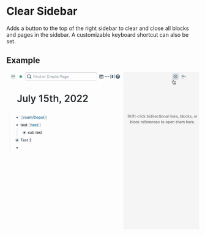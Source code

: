 # Clear Sidebar
Adds a button to the top of the right sidebar to clear and close all blocks and pages in the sidebar. A customizable keyboard shortcut can also be set.


## Example 
  <img src="https://github.com/8bitgentleman/roam-depot-clear-sidebar/raw/main/example.gif" max-width="400"></img>

